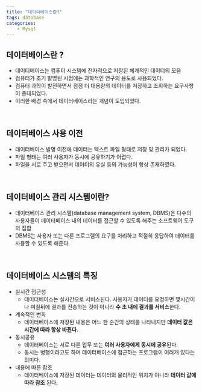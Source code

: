 ```yaml
---
title: "데이터베이스란?"
tags: database
categories: 
    - Mysql
---
```


## 데이터베이스란 ?
- 데이터베이스는 컴퓨터 시스템에 전자적으로 저장된 체계적인 데이터의 모음
- 컴퓨터가 초기 발명된 시점에는 과학적인 연구의 용도로 사용되었다.
- 컴퓨터 과학이 발전하면서 점점 더 대용량의 데이터를 저장하고 조회하는 요구사항이 증대되었다.
- 이러한 배경 속에서 데이터베이스라는 개념이 도입되었다.

<br>

## 데이터베이스 사용 이전
- 데이터베이스 발명 이전에 데이터는 텍스트 파일 형태로 저장 및 관리가 되었다.
- 파일 형태는 여러 사용자가 동시에 공유하기가 어렵다.
- 파일을 서로 주고 받으면서 데이터의 유실 등의 가능성이 항상 존재하였다.

<br>

## 데이터베이스 관리 시스템이란?
- 데이터베이스 관리 시스템(database management system, DBMS)은 다수의 사용자들이 데이터베이스 내의 데이터를 접근할 수 있도록 해주는 소프트웨어 도구의 집합
- DBMS는 사용자 또는 다른 프로그램의 요구를 처리하고 적절히 응답하여 데이터를 사용할 수 있도록 해준다.

<br>

## 데이터베이스 시스템의 특징
- 실시간 접근성
    - 데이터베이스는 실시간으로 서비스된다. 사용자가 데이터를 요청하면 몇시간이나 며칠뒤에 결과를 전송하는 것이 아니라 **수 초 내에 결과를 서비스**한다.
- 계속적인 변화
    - 데이터베이스에 저장된 내용은 어느 한 순간의 상태를 나타내지만 **데이터 값은 시간에 따라 항상 바뀐다.**
- 동시공유
    - 데이터베이스는 서로 다른 업무 또는 **여러 사용자에게 동시에 공유**된다.
    - 동시는 병행이라고도 하며 데이터베이스에 접근하는 프로그램이 여러개 있다는 의미다.
- 내용에 따른 참조
    - 데이터베이스에 저장된 데이터는 데이터의 물리적인 위치가 아니라 **데이터 값에 따라 참조** 된다.